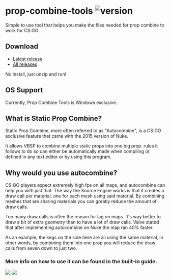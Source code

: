 # prop-combine-tools ![version](https://img.shields.io/badge/version-1.1.4-blue.svg)

Simple to use tool that helps you make the files needed for prop combine to work for CS:GO.

## Download

- [Latest release](https://github.com/JonasAlmaas/prop-combine-tools/releases/latest)
- [All releases](https://github.com/JonasAlmaas/prop-combine-tools/releases)

No install, just unzip and run!

## OS Support

Currently, Prop Combine Tools is Windows exclusive.

## What is Static Prop Combine?
Static Prop Combine, more often referred to as "Autocombine", is a CS:GO exclusive feature that came with the 2015 version of Nuke.

It allows VBSP to combine multiple static props into one big prop.  rules it follows to do so can either be automatically made when compiling or defined in any text editor or by using this program.

## Why would you use autocombine?

CS:GO players expect extremely high fps on all maps, and autocombine can help you with just that. The way the Source Engine works is that it creates a draw call per material, one for each mesh using said material. By combining meshes that are sharing materials you can greatly reduce the amount of draw calls.

Too many draw calls is often the reason for lag on maps. It's way better to draw a bit of extra geometry than to have a lot of draw calls. Valve stated that after implementing autocombine on Nuke the map ran 40% faster.
                                
As an example, the kegs on the side here are all using the same material, in other words, by combining them into one prop you will reduce the draw calls from seven down to just two.

### More info on how to use it can be found in the built-in guide.

![](https://i.imgur.com/2xX60jl.png)
![](https://i.imgur.com/I8xNjVT.png)